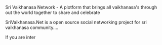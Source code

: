 Sri Vaikhanasa Network - A plotform that brings all vaikhanasa's through out the world together to share and celebrate

SriVaikhanasa.Net is a open source social networking project for sri vaikhanasa community....

If you are inter
